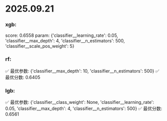 # 2025.09.21
### xgb:
score: 0.6558
param: {'classifier__learning_rate': 0.05, 'classifier__max_depth': 4, 'classifier__n_estimators': 500, 'classifier__scale_pos_weight': 5}

### rf:
✅ 最优参数: {'classifier__max_depth': 10, 'classifier__n_estimators': 500}
✅ 最优分数: 0.6405

### lgb:
✅ 最优参数: {'classifier__class_weight': None, 'classifier__learning_rate': 0.05, 'classifier__max_depth': 4, 'classifier__n_estimators': 500}
✅ 最优分数: 0.6561